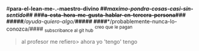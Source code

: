 #**para-el-lean-me-.-maestro-divino
##*maximo-pondra-cosas-casi-sin-sentido*##
###~~a-esta-hora-me-gusta-hablar-en-tercera-persona~~###
<br>
#####**_/ayuda-quiero-algo/_**#####
####***/probablemente-nunca-lo-conozca/####
	<sub>subscribance al git hub</sub>
<sup>creo que le pagan</sup>
>al profesor me refiero>
ahora yo 'tengo' tengo












